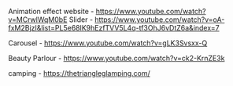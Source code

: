 Animation effect website - https://www.youtube.com/watch?v=MCrwlWqM0bE
Slider - https://www.youtube.com/watch?v=oA-fxM2BjzI&list=PL5e68lK9hEzfTVV5L4q-tf3OhJ6vDtZ6a&index=7


Carousel - https://www.youtube.com/watch?v=gLK3Svsxx-Q


Beauty Parlour - https://www.youtube.com/watch?v=ck2-KrnZE3k

camping - https://thetriangleglamping.com/